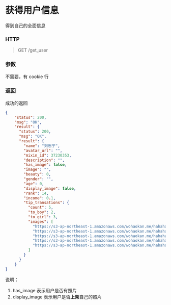 # 获得用户信息



得到自己的全面信息



### HTTP

> GET /get_user



### 参数

不需要，有 cookie 行



### 返回



成功的返回

```json
{
    "status": 200,
    "msg": "OK",
    "result": {
      "status": 200,
      "msg": "OK",
      "result": {
        "name": "刘思宁",
        "avatar_url": "",
        "mixin_id": 37230353,
        "description": "",
        "has_image": false,
        "image": "",
        "beauty": 0,
        "gender": "",
        "age": 0,
        "display_image": false,
        "rank": 14,
        "income": 0.1,
        "tip_transations": {
          "count": 5,
          "to_boy": 2,
          "to_girl": 3,
          "images": [
            "https://s3-ap-northeast-1.amazonaws.com/wohaokan.me/hahahaha.jpeg",
            "https://s3-ap-northeast-1.amazonaws.com/wohaokan.me/hahahaha.jpeg",
            "https://s3-ap-northeast-1.amazonaws.com/wohaokan.me/hahahaha.jpeg",
            "https://s3-ap-northeast-1.amazonaws.com/wohaokan.me/hahahaha.jpeg",
            "https://s3-ap-northeast-1.amazonaws.com/wohaokan.me/hahahaha.jpeg"
          ]
        }
      }
    }
}
```



说明：

1. has_image 表示用户是否有照片
2. display_image 表示用户是否**上架**自己的照片